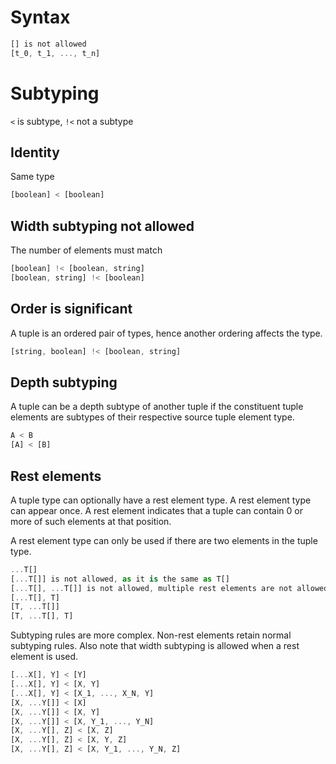 # Syntax

```ts
[] is not allowed
[t_0, t_1, ..., t_n]
```

# Subtyping 

`<` is subtype, `!<` not a subtype

## Identity

Same type

```ts
[boolean] < [boolean]
```

## Width subtyping not allowed

The number of elements must match

```ts
[boolean] !< [boolean, string]
[boolean, string] !< [boolean]
```

## Order is significant

A tuple is an ordered pair of types, hence another ordering affects the type.

```ts
[string, boolean] !< [boolean, string]
```

## Depth subtyping

A tuple can be a depth subtype of another tuple if the constituent tuple elements are subtypes
of their respective source tuple element type.

```ts
A < B
[A] < [B]
```

## Rest elements

A tuple type can optionally have a rest element type. A rest element type can appear once. A rest element indicates that a tuple can contain 0 or more of such elements at that position.

A rest element type can only be used if there are two elements in the tuple type.

```ts
...T[]
[...T[]] is not allowed, as it is the same as T[]
[...T[], ...T[]] is not allowed, multiple rest elements are not allowed
[...T[], T]
[T, ...T[]]
[T, ...T[], T]
```

Subtyping rules are more complex. Non-rest elements retain normal subtyping rules. Also note that width subtyping is allowed when a rest element is used.

```ts
[...X[], Y] < [Y]
[...X[], Y] < [X, Y]
[...X[], Y] < [X_1, ..., X_N, Y]
[X, ...Y[]] < [X]
[X, ...Y[]] < [X, Y]
[X, ...Y[]] < [X, Y_1, ..., Y_N]
[X, ...Y[], Z] < [X, Z]
[X, ...Y[], Z] < [X, Y, Z]
[X, ...Y[], Z] < [X, Y_1, ..., Y_N, Z]
```

